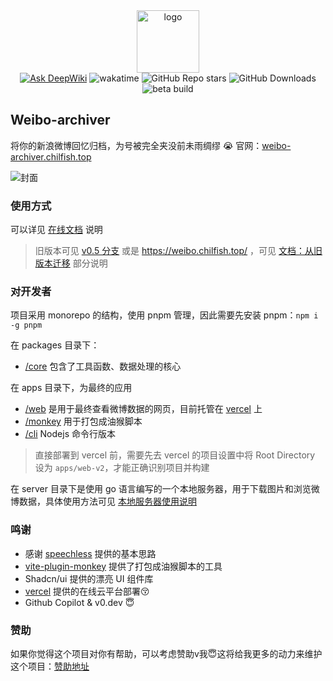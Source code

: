 <div align="center">
  <img
    alt="logo"
    width="100"
    src="https://p.chilfish.top/weibo/icon.webp"
  />

  <div>
    <a href="https://deepwiki.com/Chilfish/Weibo-archiver"><img src="https://deepwiki.com/badge.svg" alt="Ask DeepWiki"></a>
    <img src="https://wakatime.com/badge/user/0842a71f-c026-4b09-8aa0-f8398b4c3423/project/3416f224-f0dc-4b08-805c-af30dbd396b2.svg" alt="wakatime">
    <img alt="GitHub Repo stars" src="https://img.shields.io/github/stars/chilfish/weibo-archiver">
    <img alt="GitHub Downloads" src="https://img.shields.io/github/downloads/chilfish/weibo-archiver/total">
    <img alt="beta build" src="https://github.com/Chilfish/Weibo-archiver/actions/workflows/beta-build.yml/badge.svg">
  </div>
</div>

## Weibo-archiver

将你的新浪微博回忆归档，为号被完全夹没前未雨绸缪 😭 官网：[weibo-archiver.chilfish.top](https://weibo-archiver.chilfish.top)

![封面](https://p.chilfish.top/weibo/cover.webp)

### 使用方式

可以详见 [在线文档] 说明

> 旧版本可见 [v0.5 分支](https://github.com/Chilfish/Weibo-archiver/tree/v0.5) 或是 https://weibo.chilfish.top/ ，可见 [文档：从旧版本迁移](https://weibo-archiver.chilfish.top/docs/intro.html#从旧版本迁移) 部分说明

### 对开发者

项目采用 monorepo 的结构，使用 pnpm 管理，因此需要先安装 pnpm：`npm i -g pnpm`

在 packages 目录下：

- [/core](packages/core/) 包含了工具函数、数据处理的核心

在 apps 目录下，为最终的应用

- [/web](apps/web-v2/) 是用于最终查看微博数据的网页，目前托管在 [vercel] 上
- [/monkey](apps/monkey/) 用于打包成油猴脚本
- [/cli](apps/cli) Nodejs 命令行版本

> 直接部署到 vercel 前，需要先去 vercel 的项目设置中将 Root Directory 设为 `apps/web-v2`，才能正确识别项目并构建

在 server 目录下是使用 go 语言编写的一个本地服务器，用于下载图片和浏览微博数据，具体使用方法可见 [本地服务器使用说明](server/README.md)

### 鸣谢

- 感谢 [speechless] 提供的基本思路
- [vite-plugin-monkey] 提供了打包成油猴脚本的工具
- Shadcn/ui 提供的漂亮 UI 组件库
- [vercel] 提供的在线云平台部署😚
- Github Copilot & v0.dev 😇

### 赞助

如果你觉得这个项目对你有帮助，可以考虑赞助v我😇这将给我更多的动力来维护这个项目：[赞助地址]

[releases]: https://raw.githubusercontent.com/Chilfish/Weibo-archiver/monkey/weibo-archiver.user.js
[scripts.zip]: https://github.com/Chilfish/Weibo-archiver/raw/monkey/scripts.zip
[speechless]: https://github.com/meterscao/Speechless
[naive-ui]: https://www.naiveui.com/zh-CN/os-theme
[#1]: https://github.com/Chilfish/Weibo-archiver/issues/1
[#5]: https://github.com/Chilfish/Weibo-archiver/issues/5
[Node.js 官网]: https://nodejs.org/en/download
[vite-plugin-monkey]: https://github.com/lisonge/vite-plugin-monkey
[镜像地址]: https://p.chilfish.top/weibo-archiver.user.js
[项目的 Todo]: https://github.com/Chilfish/Weibo-archiver/issues/7
[赞助地址]: https://chilfish.top/sponsors
[vercel]: https://vercel.com
[使用教程]: https://docs.qq.com/doc/DTWttbXlMUGxZZnZq
[actions]: https://github.com/Chilfish/Weibo-archiver/actions/workflows/beta-build.yml?query=branch:main+event:push+is:success
[微博网页版]: https://weibo.com
[在线文档]: https://weibo-archiver.chilfish.top/docs/
